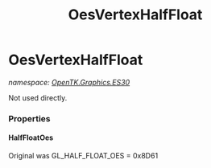 ﻿---
title: OesVertexHalfFloat
---

# OesVertexHalfFloat
_namespace: [OpenTK.Graphics.ES30](N-OpenTK.Graphics.ES30.html)_

Not used directly.



### Properties

#### HalfFloatOes
Original was GL_HALF_FLOAT_OES = 0x8D61

